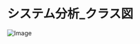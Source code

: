 # システム分析_クラス図
![Image](https://github.com/user-attachments/assets/340986b2-417a-485d-8856-9ae901ba0ab6)
